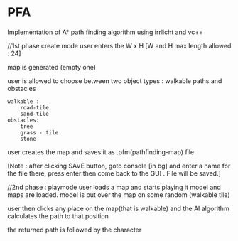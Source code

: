 PFA
===

Implementation of A* path finding algorithm using
irrlicht and vc++


//1st phase create mode
user enters the W x H
[W and H max length allowed : 24]

map is generated (empty one)

user is allowed to choose between two object types : walkable paths and obstacles

	walkable :
		road-tile
		sand-tile
	obstacles:
		tree
		grass - tile
		stone

user creates the map and saves it as .pfm(pathfinding-map) file

[Note : after clicking SAVE button, goto console [in bg] and enter a name for the file there, press enter
        then come back to the GUI . File will be saved.]


//2nd phase : playmode
user loads a map and starts playing it 
	model and maps are loaded. model is put over the map on some random (walkable tile)

user then clicks any place on the map(that is walkable) and the AI algorithm calculates the path to that position

the returned path is followed by the character
